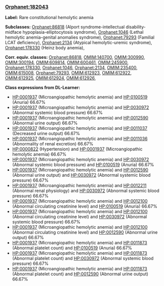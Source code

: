 
### [Orphanet:182043](http://www.orpha.net/ORDO/Orphanet_182043)
**Label:** Rare constitutional hemolytic anemia

**Subclasses:** [Orphanet:86818](http://www.orpha.net/ORDO/Orphanet_86818) (Alport syndrome-intellectual disability-midface hypoplasia-elliptocytosis syndrome), [Orphanet:1046](http://www.orpha.net/ORDO/Orphanet_1046) (Lethal hemolytic anemia-genital anomalies syndrome), [Orphanet:79293](http://www.orpha.net/ORDO/Orphanet_79293) (Familial LCAT deficiency), [Orphanet:2134](http://www.orpha.net/ORDO/Orphanet_2134) (Atypical hemolytic-uremic syndrome), [Orphanet:178330](http://www.orpha.net/ORDO/Orphanet_178330) (Heinz body anemia), 

**Corr. equiv. classes:** [Orphanet:86818](http://www.orpha.net/ORDO/Orphanet_86818), [OMIM:140700](http://purl.obolibrary.org/obo/OMIM_140700), [OMIM:300990](http://purl.obolibrary.org/obo/OMIM_300990), [OMIM:300194](http://purl.obolibrary.org/obo/OMIM_300194), [OMIM:609814](http://purl.obolibrary.org/obo/OMIM_609814), [OMIM:600461](http://purl.obolibrary.org/obo/OMIM_600461), [OMIM:245900](http://purl.obolibrary.org/obo/OMIM_245900), [Orphanet:178330](http://www.orpha.net/ORDO/Orphanet_178330), [Orphanet:1046](http://www.orpha.net/ORDO/Orphanet_1046), [Orphanet:2134](http://www.orpha.net/ORDO/Orphanet_2134), [OMIM:235400](http://purl.obolibrary.org/obo/OMIM_235400), [OMIM:615008](http://purl.obolibrary.org/obo/OMIM_615008), [Orphanet:79293](http://www.orpha.net/ORDO/Orphanet_79293), [OMIM:612923](http://purl.obolibrary.org/obo/OMIM_612923), [OMIM:612922](http://purl.obolibrary.org/obo/OMIM_612922), [OMIM:612925](http://purl.obolibrary.org/obo/OMIM_612925), [OMIM:612924](http://purl.obolibrary.org/obo/OMIM_612924), [OMIM:612926](http://purl.obolibrary.org/obo/OMIM_612926), 

**Class expressions from DL-Learner:**

- [HP:0001937](http://purl.obolibrary.org/obo/HP_0001937) (Microangiopathic hemolytic anemia) and [HP:0100519](http://purl.obolibrary.org/obo/HP_0100519) (Anuria) 66.67%
- [HP:0001937](http://purl.obolibrary.org/obo/HP_0001937) (Microangiopathic hemolytic anemia) and [HP:0030972](http://purl.obolibrary.org/obo/HP_0030972) (Abnormal systemic blood pressure) 66.67%
- [HP:0001937](http://purl.obolibrary.org/obo/HP_0001937) (Microangiopathic hemolytic anemia) and [HP:0012590](http://purl.obolibrary.org/obo/HP_0012590) (Abnormal urine output) 66.67%
- [HP:0001937](http://purl.obolibrary.org/obo/HP_0001937) (Microangiopathic hemolytic anemia) and [HP:0011037](http://purl.obolibrary.org/obo/HP_0011037) (Decreased urine output) 66.67%
- [HP:0001937](http://purl.obolibrary.org/obo/HP_0001937) (Microangiopathic hemolytic anemia) and [HP:0011036](http://purl.obolibrary.org/obo/HP_0011036) (Abnormality of renal excretion) 66.67%
- [HP:0000822](http://purl.obolibrary.org/obo/HP_0000822) (Hypertension) and [HP:0001937](http://purl.obolibrary.org/obo/HP_0001937) (Microangiopathic hemolytic anemia) 66.67%
- [HP:0001937](http://purl.obolibrary.org/obo/HP_0001937) (Microangiopathic hemolytic anemia) and [HP:0030972](http://purl.obolibrary.org/obo/HP_0030972) (Abnormal systemic blood pressure) and [HP:0100519](http://purl.obolibrary.org/obo/HP_0100519) (Anuria) 66.67%
- [HP:0001937](http://purl.obolibrary.org/obo/HP_0001937) (Microangiopathic hemolytic anemia) and [HP:0012590](http://purl.obolibrary.org/obo/HP_0012590) (Abnormal urine output) and [HP:0030972](http://purl.obolibrary.org/obo/HP_0030972) (Abnormal systemic blood pressure) 66.67%
- [HP:0001937](http://purl.obolibrary.org/obo/HP_0001937) (Microangiopathic hemolytic anemia) and [HP:0012211](http://purl.obolibrary.org/obo/HP_0012211) (Abnormal renal physiology) and [HP:0030972](http://purl.obolibrary.org/obo/HP_0030972) (Abnormal systemic blood pressure) 66.67%
- [HP:0001937](http://purl.obolibrary.org/obo/HP_0001937) (Microangiopathic hemolytic anemia) and [HP:0012100](http://purl.obolibrary.org/obo/HP_0012100) (Abnormal circulating creatinine level) and [HP:0100519](http://purl.obolibrary.org/obo/HP_0100519) (Anuria) 66.67%
- [HP:0001937](http://purl.obolibrary.org/obo/HP_0001937) (Microangiopathic hemolytic anemia) and [HP:0012100](http://purl.obolibrary.org/obo/HP_0012100) (Abnormal circulating creatinine level) and [HP:0030972](http://purl.obolibrary.org/obo/HP_0030972) (Abnormal systemic blood pressure) 66.67%
- [HP:0001937](http://purl.obolibrary.org/obo/HP_0001937) (Microangiopathic hemolytic anemia) and [HP:0012100](http://purl.obolibrary.org/obo/HP_0012100) (Abnormal circulating creatinine level) and [HP:0012590](http://purl.obolibrary.org/obo/HP_0012590) (Abnormal urine output) 66.67%
- [HP:0001937](http://purl.obolibrary.org/obo/HP_0001937) (Microangiopathic hemolytic anemia) and [HP:0011873](http://purl.obolibrary.org/obo/HP_0011873) (Abnormal platelet count) and [HP:0100519](http://purl.obolibrary.org/obo/HP_0100519) (Anuria) 66.67%
- [HP:0001937](http://purl.obolibrary.org/obo/HP_0001937) (Microangiopathic hemolytic anemia) and [HP:0011873](http://purl.obolibrary.org/obo/HP_0011873) (Abnormal platelet count) and [HP:0030972](http://purl.obolibrary.org/obo/HP_0030972) (Abnormal systemic blood pressure) 66.67%
- [HP:0001937](http://purl.obolibrary.org/obo/HP_0001937) (Microangiopathic hemolytic anemia) and [HP:0011873](http://purl.obolibrary.org/obo/HP_0011873) (Abnormal platelet count) and [HP:0012590](http://purl.obolibrary.org/obo/HP_0012590) (Abnormal urine output) 66.67%


